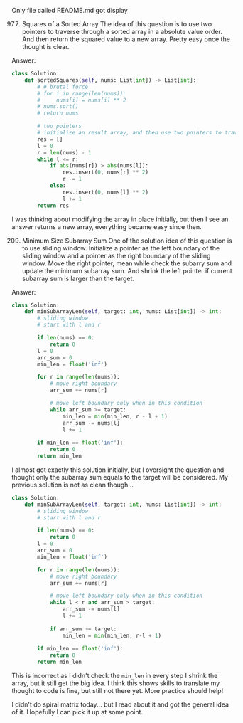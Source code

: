 Only file called README.md got display

977. Squares of a Sorted Array
The idea of this question is to use two pointers to traverse through a sorted array in a absolute value order. And then return the squared value to a new array. Pretty easy once the thought is clear.

Answer:
```Python
class Solution:
    def sortedSquares(self, nums: List[int]) -> List[int]:
        # # brutal force
        # for i in range(len(nums)):
        #     nums[i] = nums[i] ** 2
        # nums.sort()
        # return nums

        # two pointers
        # initialize an result array, and then use two pointers to traverse the input nums array
        res = []
        l = 0
        r = len(nums) - 1
        while l <= r:
            if abs(nums[r]) > abs(nums[l]):
                res.insert(0, nums[r] ** 2)
                r -= 1
            else:
                res.insert(0, nums[l] ** 2)
                l += 1
        return res
```
I was thinking about modifying the array in place initially, but then I see an answer returns a new array, everything became easy since then.

209. Minimum Size Subarray Sum
One of the solution idea of this question is to use sliding window. Initialize a pointer as the left boundary of the sliding window and a pointer as the right boundary of the sliding window. Move the right pointer, mean while check the subarry sum and update the minimum subarray sum. And shrink the left pointer if current subarray sum is larger than the target.

Answer:
```Python
class Solution:
    def minSubArrayLen(self, target: int, nums: List[int]) -> int:
        # sliding window
        # start with l and r

        if len(nums) == 0:
            return 0
        l = 0
        arr_sum = 0
        min_len = float('inf')

        for r in range(len(nums)):
            # move right boundary
            arr_sum += nums[r]

            # move left boundary only when in this condition
            while arr_sum >= target:
                min_len = min(min_len, r - l + 1)
                arr_sum -= nums[l]
                l += 1
                        
        if min_len == float('inf'):
            return 0
        return min_len
```
I almost got exactly this solution initially, but I oversight the question and thought only the subarray sum equals to the target will be considered. My previous solution is not as clean though...
```Python
class Solution:
    def minSubArrayLen(self, target: int, nums: List[int]) -> int:
        # sliding window
        # start with l and r

        if len(nums) == 0:
            return 0
        l = 0
        arr_sum = 0
        min_len = float('inf')

        for r in range(len(nums)):
            # move right boundary
            arr_sum += nums[r]

            # move left boundary only when in this condition
            while l < r and arr_sum > target:
                arr_sum -= nums[l]
                l += 1
                
            if arr_sum >= target:
                min_len = min(min_len, r-l + 1)
        
        if min_len == float('inf'):
            return 0
        return min_len
```

This is incorrect as I didn't check the `min_len` in every step I shrink the array, but it still get the big idea. I think this shows skills to translate my thought to code is fine, but still not there yet. More practice should help!

I didn't do spiral matrix today... but I read about it and got the general idea of it. Hopefully I can pick it up at some point.